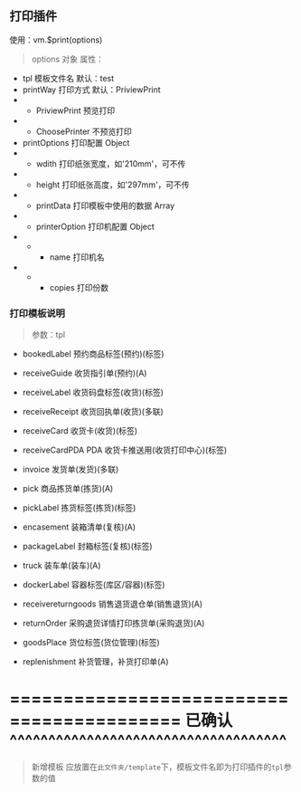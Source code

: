 ## 打印插件

使用：vm.\$print(options)

> options 对象
> 属性：

-   tpl 模板文件名 默认：test
-   printWay 打印方式 默认：PriviewPrint
-   -   PriviewPrint 预览打印
-   -   ChoosePrinter 不预览打印
-   printOptions 打印配置 Object
-   -   wdith 打印纸张宽度，如'210mm'，可不传
-   -   height 打印纸张高度，如'297mm'，可不传
-   -   printData 打印模板中使用的数据 Array
-   -   printerOption 打印机配置 Object
-   -   -   name 打印机名
-   -   -   copies 打印份数

### 打印模板说明

> 参数：tpl

-   bookedLabel 预约商品标签(预约)(标签)
-   receiveGuide 收货指引单(预约)(A)
-   receiveLabel 收货码盘标签(收货)(标签)
-   receiveReceipt 收货回执单(收货)(多联)
-   receiveCard 收货卡(收货)(标签)
-   receiveCardPDA PDA 收货卡推送用(收货打印中心)(标签)

-   invoice 发货单(发货)(多联)
-   pick 商品拣货单(拣货)(A)
-   pickLabel 拣货标签(拣货)(标签)

-   encasement 装箱清单(复核)(A)
-   packageLabel 封箱标签(复核)(标签)
-   truck 装车单(装车)(A)

-   dockerLabel 容器标签(库区/容器)(标签)
-   receivereturngoods 销售退货退仓单(销售退货)(A)
-   returnOrder 采购退货详情打印拣货单(采购退货)(A)

-   goodsPlace 货位标签(货位管理)(标签)
-   replenishment 补货管理，补货打印单(A)

==========================================
已确认^^^^^^^^^^^^^^^^^^^^^^^^^^^^^^^^^^^^
==========================================

> 新增模板
> 应放置在`此文件夹/template`下，模板文件名即为打印插件的`tpl`参数的值
